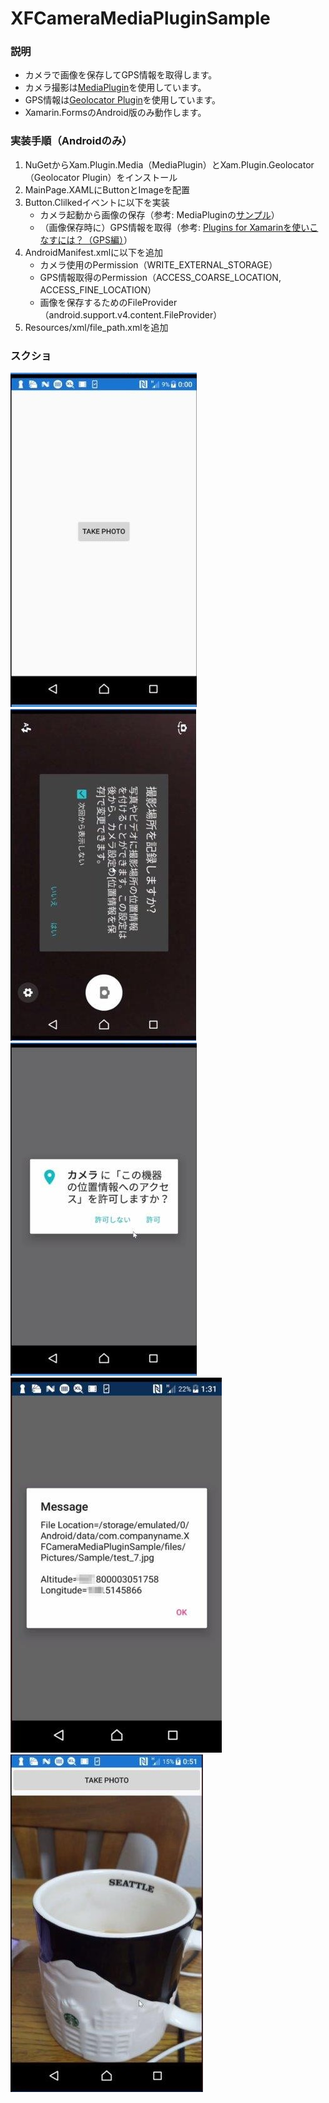# XFCameraMediaPluginSample
### 説明
- カメラで画像を保存してGPS情報を取得します。
- カメラ撮影は[MediaPlugin](https://github.com/jamesmontemagno/MediaPlugin)を使用しています。
- GPS情報は[Geolocator Plugin](https://github.com/jamesmontemagno/Xamarin.Plugins/tree/master/Geolocator)を使用しています。
- Xamarin.FormsのAndroid版のみ動作します。
### 実装手順（Androidのみ）
1. NuGetからXam.Plugin.Media（MediaPlugin）とXam.Plugin.Geolocator（Geolocator Plugin）をインストール
1. MainPage.XAMLにButtonとImageを配置
1. Button.Clilkedイベントに以下を実装
    - カメラ起動から画像の保存（参考: MediaPluginの[サンプル](https://github.com/jamesmontemagno/MediaPlugin/tree/master/samples)）
    - （画像保存時に）GPS情報を取得（参考: [Plugins for Xamarinを使いこなすには？（GPS編）](https://www.buildinsider.net/mobile/xamarintips/0063)）
1. AndroidManifest.xmlに以下を追加
    - カメラ使用のPermission（WRITE_EXTERNAL_STORAGE）
    - GPS情報取得のPermission（ACCESS_COARSE_LOCATION, ACCESS_FINE_LOCATION）
    - 画像を保存するためのFileProvider（android.support.v4.content.FileProvider）
1. Resources/xml/file_path.xmlを追加
### スクショ
![](./assets/1.jpg "1")
![](./assets/2.jpg "2")
![](./assets/3.jpg "3")
![](./assets/4.jpg "4")
![](./assets/5.jpg "5")
